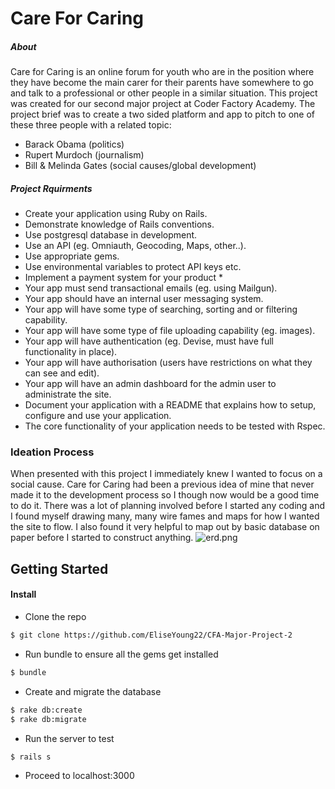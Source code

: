 # Care For Caring

##### About
Care for Caring is an online forum for youth who are in the position where they have become the main carer for their parents have somewhere to go and talk to a professional or other people in a similar situation. This project was created for our second major project at Coder Factory Academy. The project brief was to create a two sided platform and app to pitch to one of these three people with a related topic:
- Barack Obama (politics)
- Rupert Murdoch (journalism)
- Bill & Melinda Gates (social causes/global development)

##### Project Rquirments
* Create your application using Ruby on Rails.
* Demonstrate knowledge of Rails conventions.
* Use postgresql database in development.
* Use an API (eg. Omniauth, Geocoding, Maps, other..).
* Use appropriate gems.
* Use environmental variables to protect API keys etc.
* Implement a payment system for your product *
* Your app must send transactional emails (eg. using Mailgun).
* Your app should have an internal user messaging system.
* Your app will have some type of searching, sorting and or filtering capability.
* Your app will have some type of file uploading capability (eg. images).
* Your app will have authentication (eg. Devise, must have full functionality in place).
* Your app will have authorisation (users have restrictions on what they can see and edit).
* Your app will have an admin dashboard for the admin user to administrate the site.
* Document your application with a README that explains how to setup, configure and use your application.
* The core functionality of your application needs to be tested with Rspec.

### Ideation Process
When presented with this project I immediately knew I wanted to focus on a social cause. Care for Caring had been a previous idea of mine that never made it to the development process so I though now would be a good time to do it. There was a lot of planning involved before I started any coding and I found myself drawing many, many wire fames and maps for how I wanted the site to flow. I also found it very helpful to map out by basic database on paper before I started to construct anything.
![erd.png](https://www.dropbox.com/s/u9t55jrr7zzm0gd/erd.png?dl=0)

## Getting Started
#### Install
- Clone the repo
```sh
$ git clone https://github.com/EliseYoung22/CFA-Major-Project-2
```
- Run bundle to ensure all the gems get installed
```sh
$ bundle
```
- Create and migrate the database
```sh
$ rake db:create
$ rake db:migrate
```
- Run the server to test
```sh
$ rails s
```
- Proceed to localhost:3000
